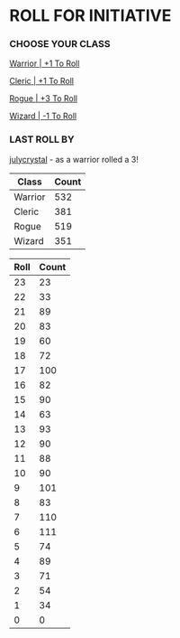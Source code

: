 # ROLL FOR INITIATIVE
### CHOOSE YOUR CLASS

[Warrior | +1 To Roll](https://github.com/benjaminsampica/benjaminsampica/issues/new?title=roll%7Cwarrior&body=Just+click+%27Submit+new+issue%27.)

[Cleric | +1 To Roll](https://github.com/benjaminsampica/benjaminsampica/issues/new?title=roll%7Ccleric&body=Just+click+%27Submit+new+issue%27.)

[Rogue | +3 To Roll](https://github.com/benjaminsampica/benjaminsampica/issues/new?title=roll%7Crogue&body=Just+click+%27Submit+new+issue%27.)

[Wizard | -1 To Roll](https://github.com/benjaminsampica/benjaminsampica/issues/new?title=roll%7Cwizard&body=Just+click+%27Submit+new+issue%27.)
### LAST ROLL BY
[julycrystal](https://www.github.com/julycrystal) - as a warrior rolled a 3!

|Class|Count|
|-|-|
|Warrior|532|
|Cleric|381|
|Rogue|519|
|Wizard|351|

|Roll|Count|
|-|-|
|23|23
|22|33
|21|89
|20|83
|19|60
|18|72
|17|100
|16|82
|15|90
|14|63
|13|93
|12|90
|11|88
|10|90
|9|101
|8|83
|7|110
|6|111
|5|74
|4|89
|3|71
|2|54
|1|34
|0|0
